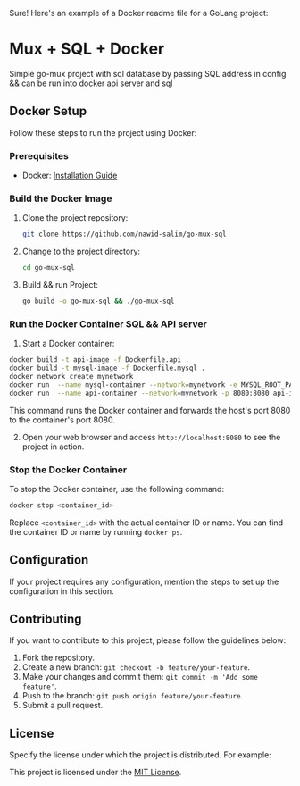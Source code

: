 Sure! Here's an example of a Docker readme file for a GoLang project:



# Mux + SQL + Docker 


Simple go-mux project with sql database by passing SQL address in config && can be run into docker api server and sql




## Docker Setup



Follow these steps to run the project using Docker:



### Prerequisites



- Docker: [Installation Guide](https://docs.docker.com/get-docker/)



### Build the Docker Image



1. Clone the project repository:



   ```bash
   git clone https://github.com/nawid-salim/go-mux-sql
   ```



2. Change to the project directory:



   ```bash
   cd go-mux-sql
   ```


3. Build && run Project:



   ```bash
   go build -o go-mux-sql && ./go-mux-sql
   ```



### Run the Docker Container SQL && API server


1. Start a Docker container:



```bash
docker build -t api-image -f Dockerfile.api .                                
docker build -t mysql-image -f Dockerfile.mysql . 
docker network create mynetwork                                              
docker run  --name mysql-container --network=mynetwork -e MYSQL_ROOT_PASSWORD=test1234$ mysql-image
docker run  --name api-container --network=mynetwork -p 8080:8080 api-image
```



This command runs the Docker container and forwards the host's port 8080 to the container's port 8080.



2. Open your web browser and access `http://localhost:8080` to see the project in action.



### Stop the Docker Container



To stop the Docker container, use the following command:



```bash
docker stop <container_id>
```



Replace `<container_id>` with the actual container ID or name. You can find the container ID or name by running `docker ps`.



## Configuration



If your project requires any configuration, mention the steps to set up the configuration in this section.



## Contributing



If you want to contribute to this project, please follow the guidelines below:



1. Fork the repository.
2. Create a new branch: `git checkout -b feature/your-feature`.
3. Make your changes and commit them: `git commit -m 'Add some feature'`.
4. Push to the branch: `git push origin feature/your-feature`.
5. Submit a pull request.



## License



Specify the license under which the project is distributed. For example:



This project is licensed under the [MIT License](https://opensource.org/licenses/MIT).
